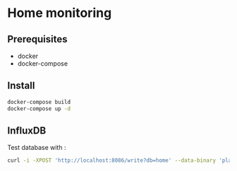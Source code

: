 # Home monitoring

## Prerequisites

- docker
- docker-compose

## Install

```sh
docker-compose build
docker-compose up -d
```

## InfluxDB

Test database with :

```sh
curl -i -XPOST 'http://localhost:8086/write?db=home' --data-binary 'plants,plant=livingroom_lavandula_1 moisture=0.64'
```
